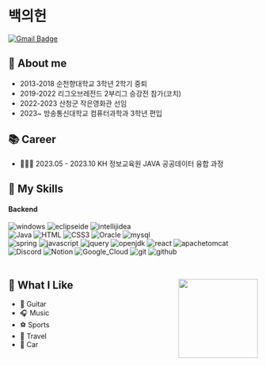 # 백의헌
[![Gmail Badge](https://img.shields.io/badge/Gmail-D14836?style=flat&logo=Gmail&logoColor=white)](mailto:qordmlgjs1@gmail.com)
<br>


<div>

## 📝 About me

- 2013-2018 순천향대학교 3학년 2학기 중퇴
- 2019-2022 리그오브레전드 2부리그 승강전 참가(코치)
- 2022-2023 산청군 작은영화관 선임
- 2023~     방송통신대학교 컴퓨터과학과 3학년 편입
</div>

<div>

## 📚 Career
- 🧑🏻‍💻 2023.05 - 2023.10 KH 정보교육원 JAVA 공공데이터 융합 과정
</div>
  
## 💪 My Skills
#### Backend
<div>   
  <div>
  <img src="https://img.shields.io/badge/windows-0078D4?style=flat&logo=windows&logoColor=white" alt="windows">

  <img src="https://img.shields.io/badge/eclipseide-2C2255?style=flat&logo=eclipseide&logoColor=white" alt="eclipseide">
  <img src="https://img.shields.io/badge/Visual_Studio_Code-0078D4?style=flat&logo=visual%20studio%20code&logoColor=white" alt="intellijidea">

</div>

<div>

  <img src="https://img.shields.io/badge/Java-ED8B00?style=flat&logo=Java&logoColor=white" alt="Java"> 
  <img src="https://img.shields.io/badge/HTML5-E34F26?style=flat&logo=HTML5&logoColor=white" alt="HTML">
  <img src="https://img.shields.io/badge/CSS3-1572B6?style=flat&logo=CSS3&logoColor=white" alt="CSS3">
  <img src="https://img.shields.io/badge/Oracle-F80000?style=flat&logo=Oracle&logoColor=white" alt="Oracle">
  <img src="https://img.shields.io/badge/mysql-4479A1?style=flat&logo=mysql&logoColor=white" alt="mysql">

</div>

<div>


  <img src="https://img.shields.io/badge/spring-6DB33F?style=flat&logo=spring&logoColor=white" alt="spring">
  <img src="https://img.shields.io/badge/javascript-F7DF1E?style=flat&logo=javascript&logoColor=white" alt="javascript">
  <img src="https://img.shields.io/badge/jquery-0769AD?style=flat&logo=jquery&logoColor=white" alt="jquery">
  <img src="https://img.shields.io/badge/openjdk-437291?style=flat&logo=openjdk&logoColor=white" alt="openjdk">  
  <img src="https://img.shields.io/badge/React-61DAFB?style=flat&logo=React&logoColor=white" alt="react">
  <img src="https://img.shields.io/badge/apachetomcat-F8DC75?style=flat&logo=apachetomcat&logoColor=white" alt="apachetomcat">  

</div>

<div>
  
  <img src="https://img.shields.io/badge/Discord-7289DA?style=flat&logo=Discord&logoColor=white" alt="Discord">
  <img src="https://img.shields.io/badge/Notion-000000?style=flat&logo=Notion&logoColor=white" alt="Notion">
  <img src="https://img.shields.io/badge/Google_Cloud-4285F4?style=flat&logo=googlecloud&logoColor=white" alt="Google_Cloud">
  <img src="https://img.shields.io/badge/git-F05032?style=flat&logo=git&logoColor=white" alt="git">
  <img src="https://img.shields.io/badge/github-181717?style=flat&logo=github&logoColor=white" alt="github">  

</div>
</div>

<br>

<div>
<img align='right' src="https://github-readme-stats-psi-self.vercel.app/api?username=BaekUiHeon&show_icons=true&theme=tokyonight&count_private=true" height="160">


## 🤩 What I Like

- 🥁 Guitar
- 🎧 Music   
- ⚽ Sports
- 🛫 Travel
- 🚗 Car   
  </div>
